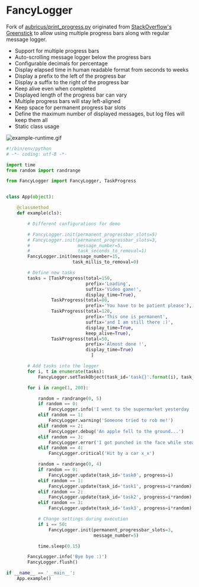 # FancyLogger
Fork of [aubricus/print_progress.py](https://gist.github.com/aubricus/f91fb55dc6ba5557fbab06119420dd6a) originated from [StackOverflow's Greenstick](http://stackoverflow.com/a/34325723) to allow using multiple progress bars along with regular message logger.


 * Support for multiple progress bars
 * Auto-scrolling message logger below the progress bars
 * Configurable decimals for percentage
 * Display elapsed time in human readable format from seconds to weeks
 * Display a prefix to the left of the progress bar
 * Display a suffix to the right of the progress bar
 * Keep alive even when completed
 * Displayed length of the progress bar can vary
 * Multiple progress bars will stay left-aligned
 * Keep space for permanent progress bar slots
 * Define the maximum number of displayed messages, but log files will keep them all
 * Static class usage

![example-runtime.gif](https://github.com/peepall/FancyLogger/blob/master/example-runtime.gif)

```python
#!/bin/env/python
# -*- coding: utf-8 -*-

import time
from random import randrange

from FancyLogger import FancyLogger, TaskProgress


class App(object):

    @classmethod
    def example(cls):

        # Different configurations for demo

        # FancyLogger.init(permanent_progressbar_slots=5)
        # FancyLogger.init(permanent_progressbar_slots=3,
        #                  message_number=5,
        #                  task_seconds_to_removal=1)
        FancyLogger.init(message_number=15,
                         task_millis_to_removal=0)

        # Define new tasks
        tasks = [TaskProgress(total=150,
                              prefix='Loading',
                              suffix='Video game!',
                              display_time=True),
                 TaskProgress(total=80,
                              prefix='You have to be patient please'),
                 TaskProgress(total=120,
                              prefix='This one is permanent',
                              suffix='and I am still there :)',
                              display_time=True,
                              keep_alive=True),
                 TaskProgress(total=50,
                              prefix='Almost done !',
                              display_time=True)
                                ]

        # Add tasks into the logger
        for i, t in enumerate(tasks):
            FancyLogger.setTaskObject(task_id='task{}'.format(i), task_progress_object=t)

        for i in range(1, 200):

            random = randrange(0, 5)
            if random == 0:
                FancyLogger.info('I went to the supermarket yesterday :)')
            elif random == 1:
                FancyLogger.warning('Someone tried to rob me!')
            elif random == 2:
                FancyLogger.debug('An apple fell to the ground...')
            elif random == 3:
                FancyLogger.error('I got punched in the face while stealing a lollipop :(')
            elif random == 4:
                FancyLogger.critical('Hit by a car x_x')

            random = randrange(0, 4)
            if random == 0:
                FancyLogger.update(task_id='task0', progress=i)
            elif random == 1:
                FancyLogger.update(task_id='task1', progress=i*random)
            elif random == 2:
                FancyLogger.update(task_id='task2', progress=i*random)
            elif random == 3:
                FancyLogger.update(task_id='task3', progress=i*random)

            # Change settings during execution
            if i == 50:
                FancyLogger.init(permanent_progressbar_slots=3,
                                 message_number=5)

            time.sleep(0.15)

        FancyLogger.info('Bye bye :)')
        FancyLogger.flush()

if __name__ == '__main__':
    App.example()
```
